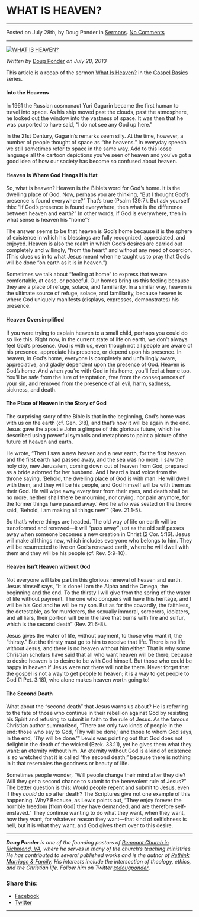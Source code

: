 WHAT IS HEAVEN?
===============

* * *

Posted on July 28th, by Doug Ponder in [Sermons](http://www.remnantresource.org/category/sermons/). [No Comments](http://www.remnantresource.org/what-is-heaven/#respond)

* * *

[![WHAT IS HEAVEN?](http://www.remnantresource.org/wp-content/uploads/2013/08/What_Is_Heaven.jpg)](http://www.remnantresource.org/wp-content/uploads/2013/08/What_Is_Heaven.jpg)  

_Written by_ [Doug Ponder](http://www.remnantresource.org/author/doug-ponder/ "Posts by Doug Ponder") _on July 28, 2013_

This article is a recap of the sermon [What Is Heaven?](http://www.remnantrichmond.org/sermon/what-is-heaven/) in the [Gospel Basics](http://www.remnantrichmond.org/gospel-basics/) series.

#### Into the Heavens

In 1961 the Russian cosmonaut Yuri Gagarin became the first human to travel into space. As his ship moved past the clouds, past the atmosphere, he looked out the window into the vastness of space. It was then that he was purported to have said, “I do not see any God up here.”

In the 21st Century, Gagarin’s remarks seem silly. At the time, however, a number of people thought of space as “the heavens.” In everyday speech we still sometimes refer to space in the same way. Add to this loose language all the cartoon depictions you’ve seen of heaven and you’ve got a good idea of how our society has become so confused about heaven.

#### Heaven Is Where God Hangs His Hat

So, what is heaven? Heaven is the Bible’s word for God’s home. It is the dwelling place of God. Now, perhaps you are thinking, “But I thought God’s presence is found everywhere?” That’s true (Psalm 139:7). But ask yourself this: “If God’s presence is found everywhere, then what is the difference between heaven and earth?” In other words, if God is everywhere, then in what sense is heaven his “home”?

The answer seems to be that heaven is God’s home because it is the sphere of existence in which his blessings are fully recognized, appreciated, and enjoyed. Heaven is also the realm in which God’s desires are carried out completely and willingly, “from the heart” and without any need of coercion. (This clues us in to what Jesus meant when he taught us to pray that God’s will be done “on earth as it is in heaven.”)

Sometimes we talk about “feeling at home” to express that we are comfortable, at ease, or peaceful. Our homes bring us this feeling because they are a place of refuge, solace, and familiarity. In a similar way, heaven is the ultimate source of refuge, solace, and familiarity, because heaven is where God uniquely manifests (displays, expresses, demonstrates) his presence.

#### Heaven Oversimplified

If you were trying to explain heaven to a small child, perhaps you could do so like this. Right now, in the current state of life on earth, we don’t always feel God’s presence. God is with us, even though not all people are aware of his presence, appreciate his presence, or depend upon his presence. In heaven, in God’s home, everyone is completely and unfailingly aware, appreciative, and gladly dependent upon the presence of God. Heaven is God’s home. And when you’re with God in his home, you’ll feel at home too. You’ll be safe from the lure of temptation, free from the consequences of your sin, and removed from the presence of all evil, harm, sadness, sickness, and death.

#### The Place of Heaven in the Story of God

The surprising story of the Bible is that in the beginning, God’s home was with us on the earth (cf. Gen. 3:8), and that’s how it will be again in the end. Jesus gave the apostle John a glimpse of this glorious future, which he described using powerful symbols and metaphors to paint a picture of the future of heaven and earth.

He wrote, “Then I saw a new heaven and a new earth, for the first heaven and the first earth had passed away, and the sea was no more. I saw the holy city, new Jerusalem, coming down out of heaven from God, prepared as a bride adorned for her husband. And I heard a loud voice from the throne saying, ‘Behold, the dwelling place of God is with man. He will dwell with them, and they will be his people, and God himself will be with them as their God. He will wipe away every tear from their eyes, and death shall be no more, neither shall there be mourning, nor crying, nor pain anymore, for the former things have passed away.’ And he who was seated on the throne said, ‘Behold, I am making all things new’” (Rev. 21:1-5).

So that’s where things are headed. The old way of life on earth will be transformed and renewed—it will “pass away” just as the old self passes away when someone becomes a new creation in Christ (2 Cor. 5:16). Jesus will make all things new, which includes everyone who belongs to him. They will be resurrected to live on God’s renewed earth, where he will dwell with them and they will be his people (cf. Rev. 5:9-10).

#### Heaven Isn’t Heaven without God

Not everyone will take part in this glorious renewal of heaven and earth. Jesus himself says, “It is done! I am the Alpha and the Omega, the beginning and the end. To the thirsty I will give from the spring of the water of life without payment. The one who conquers will have this heritage, and I will be his God and he will be my son. But as for the cowardly, the faithless, the detestable, as for murderers, the sexually immoral, sorcerers, idolaters, and all liars, their portion will be in the lake that burns with fire and sulfur, which is the second death” (Rev. 21:6-8).

Jesus gives the water of life, without payment, to those who want it, the “thirsty.” But the thirsty must go to him to receive that life. There is no life without Jesus, and there is no heaven without him either. That is why some Christian scholars have said that all who want heaven will be there, because to desire heaven is to desire to be with God himself. But those who could be happy in heaven if Jesus were not there will not be there. Never forget that the gospel is not a way to get people to heaven; it is a way to get people to God (1 Pet. 3:18), who alone makes heaven worth going to!

#### The Second Death

What about the “second death” that Jesus warns us about? He is referring to the fate of those who continue in their rebellion against God by resisting his Spirit and refusing to submit in faith to the rule of Jesus. As the famous Christian author summarized, “There are only two kinds of people in the end: those who say to God, ‘Thy will be done,’ and those to whom God says, in the end, ‘_Thy_ will be done.’” Lewis was pointing out that God does not delight in the death of the wicked (Ezek. 33:11), yet he gives them what they want: an eternity without him. An eternity without God is a kind of existence is so wretched that it is called “the second death,” because there is nothing in it that resembles the goodness or beauty of life.

Sometimes people wonder, “Will people change their mind after they die? Will they get a second chance to submit to the benevolent rule of Jesus?” The better question is this: Would people repent and submit to Jesus, even if they _could_ do so after death? The Scriptures give not one example of this happening. Why? Because, as Lewis points out, “They enjoy forever the horrible freedom \[from God\] they have demanded, and are therefore self-enslaved.” They continue wanting to do what they want, when they want, how they want, for whatever reason they want—that kind of selfishness is hell, but it is what they want, and God gives them over to this desire.

* * *

_**Doug Ponder** is one of the founding pastors of [Remnant Church in Richmond, VA](http://www.remnantrichmond.org/), where he serves in many of the church’s teaching ministries. He has contributed to several published works and is the author of [Rethink Marriage & Family](http://www.remnantrichmond.org/mediafiles/uploaded/r/0e1604567_rethink-marriage-and-family-ebook.pdf). His interests include the intersection of theology, ethics, and the Christian life. Follow him on Twitter [@dougponder](https://twitter.com/dougponder)_.

### Share this:

*   [Facebook](http://www.remnantresource.org/what-is-heaven/?share=facebook "Click to share on Facebook")
*   [Twitter](http://www.remnantresource.org/what-is-heaven/?share=twitter "Click to share on Twitter")

  

* * *
